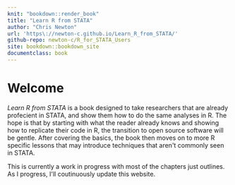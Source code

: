 ```yaml
---
knit: "bookdown::render_book"
title: "Learn R from STATA"
author: "Chris Newton"
url: 'https\://newton-c.github.io/Learn_R_from_STATA/'
github-repo: newton-c/R_for_STATA_Users
site: bookdown::bookdown_site
documentclass: book
---
```


# Welcome

*Learn R from STATA* is a book designed to take researchers that are already profecient in STATA, and show them how to do the same analyses in R. The hope is that by starting with what the reader already knows and showing how to replicate their code in R, the transition to open source software will be gentle. After covering the basics, the book then moves on to more R specific lessons that may introduce techniques that aren't commonly seen in STATA. 

This is currently a work in progress with most of the chapters just outlines. As I progress, I'll coutinuously update this website. 


